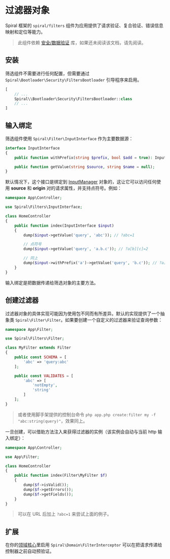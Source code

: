 # 过滤器对象

Spiral 框架的 `spiral/filters` 组件为应用提供了请求验证、复合验证、错误信息映射和定位等能力。

> 此组件依赖 [安全/数据验证](/zh_CN/security/validation.md) 库，如果还未阅读该文档，请先阅读。

## 安装

筛选组件不需要进行任何配置，但需要通过 `Spiral\Bootloader\Security\FiltersBootloader` 引导程序来启用。

```php
[
    // ...
    Spiral\\Bootloader\Security\FiltersBootloader::class
    // ...
]
```

## 输入绑定

筛选组件使用 `Spiral\Filter\InputInterface` 作为主要数据源：

```php
interface InputInterface
{
    public function withPrefix(string $prefix, bool $add = true): InputInterface;

    public function getValue(string $source, string $name = null);
}
```

默认情况下，这个接口是绑定到 [InputManager](/zh_CN/http/request-response.md) 对象的，这让它可以访问任何使用 **source** 和 **origin** 对的请求属性，并支持点符号。例如：

```php
namespace App\Controller;

use Spiral\Filters\InputInterface;

class HomeController
{
    public function index(InputInterface $input)
    {
        dump($input->getValue('query', 'abc')); // ?abc=1

        // 点符号
        dump($input->getValue('query', 'a.b.c')); // ?a[b][c]=2

        // 同上
        dump($input->withPrefix('a')->getValue('query', 'b.c')); // ?a[b][c]=2
    }
}
```

输入绑定是把数据传递给筛选对象的主要方法。

## 创建过滤器

过滤器对象的具体实现可能因为使用包不同而有所差异。默认的实现提供了一个抽象类 `Spiral\Filter\Filter`。如果要创建一个自定义的过滤器来验证查询参数：

```php
namespace App\Filter;

use Spiral\Filters\Filter;

class MyFilter extends Filter
{
    public const SCHEMA = [
        'abc' => 'query:abc'
    ];

    public const VALIDATES = [
        'abc' => [
            'notEmpty',
            'string'
        ]
    ];
}
```

> 或者使用脚手架提供的控制台命令 `php app.php create:filter my -f "abc:string(query)"`，效果同上。

一旦创建，可以借助方法注入来获得过滤器的实例（该实例会自动与当前 http 输入绑定）：

```php
namespace App\Controller;

use App\Filter;

class HomeController
{
    public function index(Filter\MyFilter $f)
    {
        dump($f->isValid());
        dump($f->getErrors());
        dump($f->getFields());
    }
}
```

> 可以在 URL 后加上 `?abc=1` 来尝试上面的例子。

## 扩展

在你的[领域核心](/zh_CN/cookbook/domain-core.md)里启用 `Spiral\Domain\FilterInterceptor` 可以在把请求传递给控制器之前自动预验证。
